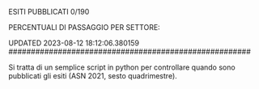 ESITI PUBBLICATI 0/190 

PERCENTUALI DI PASSAGGIO PER SETTORE:

UPDATED 2023-08-12 18:12:06.380159
###################################################### 

Si tratta di un semplice script in python per controllare quando sono pubblicati gli esiti (ASN 2021, sesto quadrimestre).

